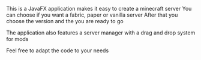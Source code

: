 This is a JavaFX application makes it easy to create a minecraft server
You can choose if you want a fabric, paper or vanilla server
After that you choose the version and the you are ready to go

The application also features a server manager with a drag and drop system for mods

Feel free to adapt the code to your needs
